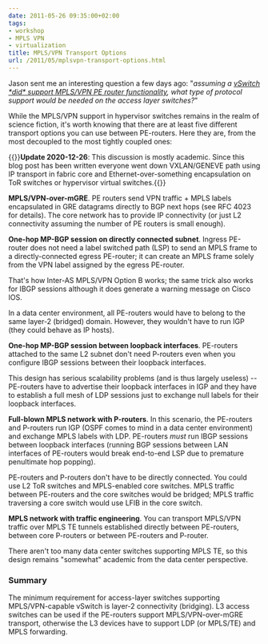 ```yaml
---
date: 2011-05-26 09:35:00+02:00
tags:
- workshop
- MPLS VPN
- virtualization
title: MPLS/VPN Transport Options
url: /2011/05/mplsvpn-transport-options.html
---
```

Jason sent me an interesting question a few days ago: "*assuming a* [*vSwitch \*did\* support MPLS/VPN PE router functionality*](https://blog.ipspace.net/2011/04/vcloud-architects-ever-heard-of-mpls.html)*, what type of protocol support would be needed on the access layer switches?*"

While the MPLS/VPN support in hypervisor switches remains in the realm of science fiction, it's worth knowing that there are at least five different transport options you can use between PE-routers. Here they are, from the most decoupled to the most tightly coupled ones:
<!--more-->
{{<note update>}}**Update 2020-12-26**: This discussion is mostly academic. Since this blog post has been written everyone went down VXLAN/GENEVE path using IP transport in fabric core and Ethernet-over-something encapsulation on ToR switches or hypervisor virtual switches.{{</note>}} 

**MPLS/VPN-over-mGRE**. PE routers send VPN traffic + MPLS labels encapsulated in GRE datagrams directly to BGP next hops (see RFC 4023 for details). The core network has to provide IP connectivity (or just L2 connectivity assuming the number of PE routers is small enough).

**One-hop MP-BGP session on directly connected subnet**. Ingress PE-router does not need a label switched path (LSP) to send an MPLS frame to a directly-connected egress PE-router; it can create an MPLS frame solely from the VPN label assigned by the egress PE-router.

That's how Inter-AS MPLS/VPN Option B works; the same trick also works for IBGP sessions although it does generate a warning message on Cisco IOS.

In a data center environment, all PE-routers would have to belong to the same layer-2 (bridged) domain. However, they wouldn't have to run IGP (they could behave as IP hosts).

**One-hop MP-BGP session between loopback interfaces**. PE-routers attached to the same L2 subnet don't need P-routers even when you configure IBGP sessions between their loopback interfaces.

This design has serious scalability problems (and is thus largely useless) -- PE-routers have to advertise their loopback interfaces in IGP and they have to establish a full mesh of LDP sessions just to exchange null labels for their loopback interfaces.

**Full-blown MPLS network with P-routers**. In this scenario, the PE-routers and P-routers run IGP (OSPF comes to mind in a data center environment) and exchange MPLS labels with LDP. PE-routers *must* run IBGP sessions between loopback interfaces (running BGP sessions between LAN interfaces of PE-routers would break end-to-end LSP due to premature penultimate hop popping).

PE-routers and P-routers don't have to be directly connected. You could use L2 ToR switches and MPLS-enabled core switches. MPLS traffic between PE-routers and the core switches would be bridged; MPLS traffic traversing a core switch would use LFIB in the core switch.

**MPLS network with traffic engineering**. You can transport MPLS/VPN traffic over MPLS TE tunnels established directly between PE-routers, between core P-routers or between PE-routers and P-router.

There aren't too many data center switches supporting MPLS TE, so this design remains "somewhat" academic from the data center perspective.

### Summary

The minimum requirement for access-layer switches supporting MPLS/VPN-capable vSwitch is layer-2 connectivity (bridging). L3 access switches can be used if the PE-routers support MPLS/VPN-over-mGRE transport, otherwise the L3 devices have to support LDP (or MPLS/TE) and MPLS forwarding.
